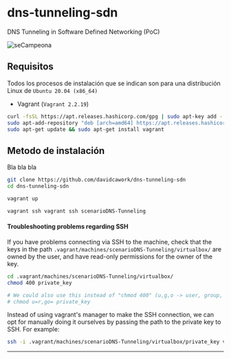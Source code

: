 # dns-tunneling-sdn
DNS Tunneling in Software Defined Networking (PoC)

![seCampeona](https://pbs.twimg.com/media/FT9dD-YWAAASIbw?format=jpg&name=large)


## Requisitos

Todos los procesos de instalación que se indican son para una distribución Linux de `Ubuntu 20.04 (x86_64)`

*   Vagrant (`Vagrant 2.2.19`)

```bash
curl -fsSL https://apt.releases.hashicorp.com/gpg | sudo apt-key add -
sudo apt-add-repository "deb [arch=amd64] https://apt.releases.hashicorp.com $(lsb_release -cs) main"
sudo apt-get update && sudo apt-get install vagrant
```

## Metodo de instalación 

Bla bla bla 

```bash
git clone https://github.com/davidcawork/dns-tunneling-sdn
cd dns-tunneling-sdn
```

```bash
vagrant up
```

```bash
vagrant ssh vagrant ssh scenarioDNS-Tunneling
```



#### Troubleshooting problems regarding SSH
If you have problems connecting via SSH to the machine, check that the keys in the path `.vagrant/machines/scenarioDNS-Tunneling/virtualbox/` are owned by the user, and have read-only permissions for the owner of the key. 

``` bash
cd .vagrant/machines/scenarioDNS-Tunneling/virtualbox/
chmod 400 private_key

# We could also use this instead of "chmod 400" (u,g,o -> user, group, others)
# chmod u=r,go= private_key
```
Instead of using vagrant's manager to make the SSH connection, we can opt for manually doing it ourselves by passing the path to the private key to SSH. For example:

```bash
ssh -i .vagrant/machines/scenarioDNS-Tunneling/virtualbox/private_key vagrant@192.168.56.2
```

---